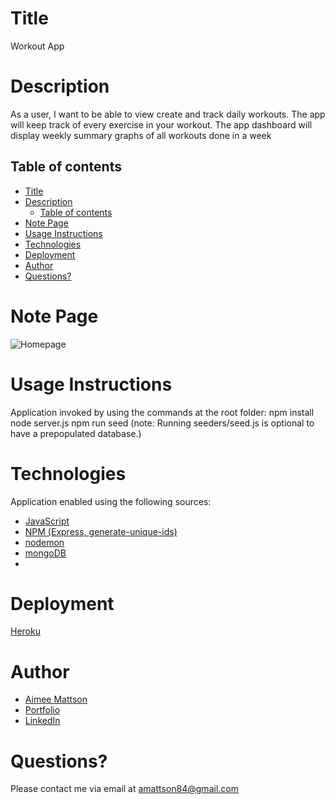 # Title

Workout App

# Description

As a user, I want to be able to view create and track daily workouts. The app will keep track of every exercise in your workout. The app dashboard will display weekly summary graphs of all workouts done in a week

## Table of contents

- [Title](#title)
- [Description](#description)
  - [Table of contents](#table-of-contents)
- [Note Page](#note-page)
- [Usage Instructions](#usage-instructions)
- [Technologies](#technologies)
- [Deployment](#deployment)
- [Author](#author)
- [Questions?](#questions)

# Note Page

![Homepage](https://github.com/jinxdoll/Express-small-business-notetaker/blob/main/public/assets/images/demo.png)

# Usage Instructions

Application invoked by using the commands at the root folder:
npm install
node server.js
npm run seed (note: Running seeders/seed.js is optional to have a prepopulated database.)

# Technologies

Application enabled using the following sources:

- [JavaScript](https://www.javascript.com/)
- [NPM (Express, generate-unique-ids)](https://www.npmjs.com/package/express)
- [nodemon](https://www.npmjs.com/package/nodemon)
- [mongoDB](https://www.mongodb.com)
- 

# Deployment

[Heroku](https://express-business-notetaker.herokuapp.com)

# Author

- [Aimee Mattson](https://jinxdoll.github.io/Express-small-business-notetaker)
- [Portfolio](https://jinxdoll.github.io/HW-2-portfolio-mattsonaimee/)
- [LinkedIn](https://www.linkedin.com/in/aimee-mattson-bb060398/)

# Questions?

Please contact me via email at amattson84@gmail.com
